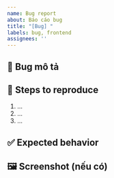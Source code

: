 ```yaml
---
name: Bug report
about: Báo cáo bug
title: "[Bug] "
labels: bug, frontend
assignees: ''
---
```


## 🐛 Bug mô tả
<!-- Mô tả bug -->

## 🔁 Steps to reproduce
1. ...
2. ...
3. ...

## ✅ Expected behavior
<!-- Kết quả mong đợi -->

## 🖼 Screenshot (nếu có)